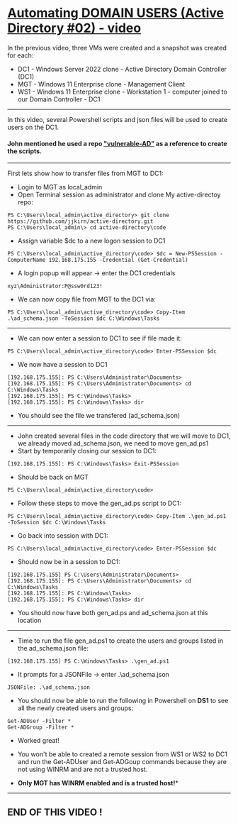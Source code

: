 # [Automating DOMAIN USERS (Active Directory #02) - video](https://www.youtube.com/watch?v=59VqS6wMn6w)
In the previous video, three VMs were created and a snapshot was created for each:
- DC1 - Windows Server 2022 clone - Active Directory Domain Controller (DC1)
- MGT - Windows 11 Enterprise clone - Management Client
- WS1 - Windows 11 Enterprise clone - Workstation 1 - computer joined to our Domain Controller - DC1
---
In this video, several Powershell scripts and json files will be used to create users on the DC1.

#### John mentioned he used a repo ["vulnerable-AD"](https://github.com/WazeHell/vulnerable-AD) as a reference to create the scripts.
---
First lets show how to transfer files from MGT to DC1:
- Login to MGT as local_admin
- Open Terminal session as administrator and clone My active-directoy repo:
```
PS C:\Users\local_admin\active_directory> git clone https://github.com/jjkirn/active-directory.git
PS C:\Users\local_admin\> cd active-directory\code
```
- Assign variable $dc to a new logon session to DC1
```
PS C:\Users\local_admin\active_directory\code> $dc = New-PSSession -ComputerName 192.168.175.155 -Credential (Get-Credential)
```
- A login popup will appear -> enter the DC1 credentials 
```
xyz\Administrator:P@ssw0rd123!
```
- We can now copy file from MGT to the DC1 via:
```
PS C:\Users\local_admin\active_directory\code> Copy-Item .\ad_schema.json -ToSession $dc C:\Windows\Tasks
```
---
- We can now enter a session to DC1 to see if file made it:
```
PS C:\Users\local_admin\active_directory\code> Enter-PSSession $dc
```
- We now have a session to DC1
```
[192.168.175.155]: PS C:\Users\Administrator\Documents>
[192.168.175.155]: PS C:\Users\Administrator\Documents> cd C:\Windows\Tasks
[192.168.175.155]: PS C:\Windows\Tasks>
[192.168.175.155]: PS C:\Windows\Tasks> dir
```
- You should see the file we transfered (ad_schema.json)
---
- John created several files in the code directory that we will move to DC1, we already moved ad_schema.json, we need to move gen_ad.ps1
- Start by temporarily closing our session to DC1:
```
[192.168.175.155]: PS C:\Windows\Tasks> Exit-PSSession
```
- Should be back on MGT
```
PS C:\Users\local_admin\active_directory\code>
```
- Follow these steps to move the gen_ad.ps script to DC1:
```
PS C:\Users\local_admin\active_directory\code> Copy-Item .\gen_ad.ps1 -ToSession $dc C:\Windows\Tasks
```
- Go back into session with DC1:
```
PS C:\Users\local_admin\active_directory\code> Enter-PSSession $dc
```
- Should now be in a session to DC1:
```
[192.168.175.155] PS C:\Users\Administrator\Documents>
[192.168.175.155]: PS C:\Users\Administrator\Documents> cd C:\Windows\Tasks
[192.168.175.155]: PS C:\Windows\Tasks>
[192.168.175.155]: PS C:\Windows\Tasks> dir
```
- You should now have both gen_ad.ps and ad_schema.json at this location
---
- Time to run the file gen_ad.ps1 to create the users and groups listed in the ad_schema.json file:
```
[192.168.175.155] PS C:\Windows\Tasks> .\gen_ad.ps1
```
- It prompts for a JSONFile -> enter .\ad_schema.json
```
JSONFile: .\ad_schema.json
```
- You should now be able to run the following in Powershell on **DS1** to see all the newly created users and groups:
```
Get-ADUser -Filter *
Get-ADGroup -Filter *
```
- Worked great!

- You won't be able to created a remote session from WS1 or WS2 to DC1 and run the Get-ADUser and Get-ADGoup commands because they are not using WINRM and are not a trusted host.

- **Only MGT has WINRM enabled and is a trusted host!***
---
END OF THIS VIDEO !
---

